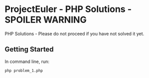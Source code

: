# ProjectEuler - PHP Solutions - SPOILER WARNING

PHP Solutions - Please do not proceed if you have not solved it yet.

## Getting Started

In command line, run: 

```
php problem_1.php
```